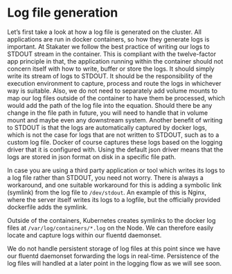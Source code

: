 # Log file generation

Let’s first take a look at how a log file is generated on the cluster. All applications are run in docker containers, so how they generate logs is important. At Stakater we follow the best practice of writing our logs to STDOUT stream in the container. This is compliant with the twelve-factor app principle in that, the application running within the container should not concern itself with how to write, buffer or store the logs. It should simply write its stream of logs to STDOUT. It should be the responsibility of the execution environment to capture, process and route the logs in whichever way is suitable. Also, we do not need to separately add volume mounts to map our log files outside of the container to have them be processed, which would add the path of the log file into the equation. Should there be any change in the file path in future, you will need to handle that in volume mount and maybe even any downstream system. Another benefit of writing to STDOUT is that the logs are automatically captured by docker logs, which is not the case for logs that are not written to STDOUT, such as to a custom log file. Docker of course captures these logs based on the logging driver that it is configured with. Using the default json driver means that the logs are stored in json format on disk in a specific file path.

In case you are using a third party application or tool which writes its logs to a log file rather than STDOUT, you need not worry. There is always a workaround, and one suitable workaround for this is adding a symbolic link (symlink) from the log file to `/dev/stdout`. An example of this is Nginx, where the server itself writes its logs to a logfile, but the officially provided dockerfile adds the symlink.

Outside of the containers, Kubernetes creates symlinks to the docker log files at `/var/log/containers/*.log` on the Node. We can therefore easily locate and capture logs within our fluentd daemonset.

We do not handle persistent storage of log files at this point since we have our fluentd daemonset forwarding the logs in real-time. Persistence of the log files will handled at a later point in the logging flow as we will see soon.